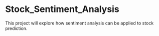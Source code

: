 # Stock_Sentiment_Analysis
This project will explore how sentiment analysis can be applied to stock prediction.

